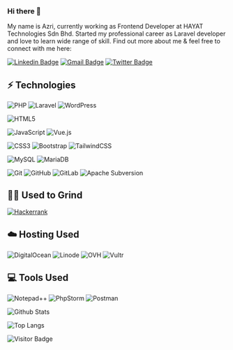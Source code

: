 ### Hi there 👋

My name is Azri, currently working as Frontend Developer at HAYAT Technologies Sdn Bhd. Started my professional career as Laravel developer and love to learn wide range of skill. Find out more about me & feel free to connect with me here:

[![Linkedin Badge](https://img.shields.io/badge/-Azri--Adam-blue?style=flat-square&logo=Linkedin&logoColor=white&link=https://www.linkedin.com/in/azri-cs/)](https://www.linkedin.com/in/azri-cs/)
[![Gmail Badge](https://img.shields.io/badge/-azriadam.cs@gmail.com-c14438?style=flat-square&logo=Gmail&logoColor=white&link=mailto:azriadam.cs@gmail.com)](mailto:azriadam.cs@gmail.com)
[![Twitter Badge](https://img.shields.io/badge/-Azri--CS-blue?style=flat-square&logo=Twitter&logoColor=white&link=https://twitter.com/azri_cs)](https://twitter.com/azri_cs)


## ⚡ Technologies

![PHP](https://img.shields.io/badge/-PHP-777BB3?style=flat-square&logo=php&logoColor=white)
![Laravel](https://img.shields.io/badge/laravel-%23FF2D20.svg?style=flat-square&logo=laravel&logoColor=white)
![WordPress](https://img.shields.io/badge/WordPress-%23117AC9.svg?style=flat-square&logo=WordPress&logoColor=white)

![HTML5](https://img.shields.io/badge/-HTML5-E34F26?style=flat-square&logo=html5&logoColor=white)

![JavaScript](https://img.shields.io/badge/-JavaScript-black?style=flat-square&logo=javascript)
![Vue.js](https://img.shields.io/badge/VueJS-%2335495e.svg?style=flat-square&logo=vuedotjs&logoColor=%234FC08D)

![CSS3](https://img.shields.io/badge/-CSS3-1572B6?style=flat-square&logo=css3)
![Bootstrap](https://img.shields.io/badge/-Bootstrap-563D7C?style=flat-square&logo=bootstrap)
![TailwindCSS](https://img.shields.io/badge/TailwindCSS-%2338B2AC.svg?style=flat-square&logo=tailwind-css&logoColor=white)

![MySQL](https://img.shields.io/badge/-MySQL-black?style=flat-square&logo=mysql)
![MariaDB](https://img.shields.io/badge/MariaDB-003545?style=flat-square&logo=mariadb&logoColor=white)

![Git](https://img.shields.io/badge/-Git-black?style=flat-square&logo=git)
![GitHub](https://img.shields.io/badge/-GitHub-181717?style=flat-square&logo=github)
![GitLab](https://img.shields.io/badge/-GitLab-FCA121?style=flat-square&logo=gitlab)
![Apache Subversion](https://img.shields.io/badge/Subversion-%23809CC9.svg?style=flat-square&logo=subversion&logoColor=white)

## 🧑‍💻 Used to Grind
[![Hackerrank](https://img.shields.io/badge/-azriadam_cs-2EC866?style=flat-square&logo=HackerRank&logoColor=white&link=https://www.hackerrank.com/azriadam_cs)](https://www.hackerrank.com/azriadam_cs)

## ☁️ Hosting Used
![DigitalOcean](https://img.shields.io/badge/DigitalOcean-%230167ff.svg?style=flat-square&logo=digitalOcean&logoColor=white)
![Linode](https://img.shields.io/badge/linode-00A95C?style=flat-square&logo=linode&logoColor=white)
![OVH](https://img.shields.io/badge/ovh-%23123F6D.svg?style=flat-square&logo=ovh&logoColor=#123F6D)
![Vultr](https://img.shields.io/badge/Vultr-007BFC.svg?style=flat-square&logo=vultr)

## 💻 Tools Used
![Notepad++](https://img.shields.io/badge/Notepad++-90E59A.svg?style=flat-square&logo=notepad%2b%2b&logoColor=black)
![PhpStorm](https://img.shields.io/badge/phpstorm-143?style=flat-square&logo=phpstorm&logoColor=black&color=black&labelColor=darkorchid)
![Postman](https://img.shields.io/badge/Postman-FF6C37?style=flat-square&logo=postman&logoColor=white)


![Github Stats](https://github-readme-stats.vercel.app/api?username=azri-cs&count_private=true&show_icons=true&include_all_commits=true)

![Top Langs](https://github-readme-stats.vercel.app/api/top-langs/?username=azri-cs&hide=TeX&layout=compact)

![Visitor Badge](https://visitor-badge.laobi.icu/badge?page_id=azri-cs.azri-cs)
